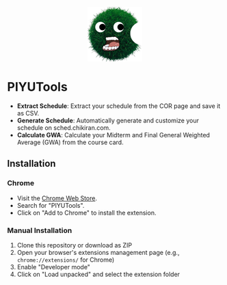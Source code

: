 <div align="center">
  <img src="icon_v2.png" alt="PIYUTools" />
</div>

# PIYUTools
- **Extract Schedule**: Extract your schedule from the COR page and save it as CSV.
- **Generate Schedule**: Automatically generate and customize your schedule on sched.chikiran.com.
- **Calculate GWA**: Calculate your Midterm and Final General Weighted Average (GWA) from the course card.

## Installation

### Chrome
- Visit the [Chrome Web Store](https://chrome.google.com/webstore/).
- Search for "PIYUTools".
- Click on "Add to Chrome" to install the extension.

### Manual Installation
1. Clone this repository or download as ZIP
2. Open your browser's extensions management page (e.g., `chrome://extensions/` for Chrome)
3. Enable "Developer mode"
4. Click on "Load unpacked" and select the extension folder
